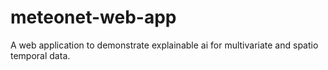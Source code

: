 # meteonet-web-app
A web application to demonstrate explainable ai for multivariate and spatio temporal data.
